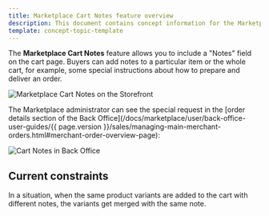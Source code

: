 ```yaml
---
title: Marketplace Cart Notes feature overview
description: This document contains concept information for the Marketplace Cart Notes feature.
template: concept-topic-template
---
```


The **Marketplace Cart Notes** feature allows you to include a "Notes" field on the cart page. Buyers can add notes to a particular item or the whole cart, for example, some special instructions about how to prepare and deliver an order.

![Marketplace Cart Notes on the Storefront](https://spryker.s3.eu-central-1.amazonaws.com/docs/Marketplace/user+guides/Features/Marketplace+Cart+Notes/mp-cart-notes-on-the-storefront.png)

The Marketplace administrator can see the special request in the [order details section of the Back Office](/docs/marketplace/user/back-office-user-guides/{{ page.version }}/sales/managing-main-merchant-orders.html#merchant-order-overview-page):

![Cart Notes in Back Office](https://spryker.s3.eu-central-1.amazonaws.com/docs/Features/Shopping+Cart/Cart+Notes/cart-notes-admin.png)

## Current constraints
In a situation, when the same product variants are added to the cart with different notes, the variants get merged with the same note.

<!---
{% info_block warningBox "Developer guides" %}

Are you a developer? See [Marketplace Cart Notes feature walkthrough](/docs/marketplace/dev/feature-walkthroughs/{{ page.version }}/marketplace-cart-notes-feature-walkthrough.html) for developers.

{% endinfo_block %}
-->